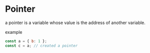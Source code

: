 # Pointer

a pointer is a variable whose value is the address of another variable.

example

```javascript
const a = { b: 1 };
const c = a; // created a pointer
```
